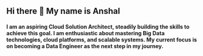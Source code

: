 ## Hi there 👋 My name is Anshal

#### I am an aspiring Cloud Solution Architect, steadily building the skills to achieve this goal. I am enthusiastic about mastering Big Data technologies, cloud platforms, and scalable systems. My current focus is on becoming a Data Engineer as the next step in my journey.

<!--
**anshalchopra/anshalchopra** is a ✨ _special_ ✨ repository because its `README.md` (this file) appears on your GitHub profile.

Here are some ideas to get you started:

- 🔭 I’m currently working on ...
- 🌱 I’m currently learning ...
- 👯 I’m looking to collaborate on ...
- 🤔 I’m looking for help with ...
- 💬 Ask me about ...
- 📫 How to reach me: ...
- 😄 Pronouns: ...
- ⚡ Fun fact: ...
-->
